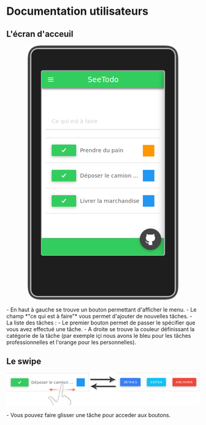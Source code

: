 # Documentation utilisateurs

## L'écran d'acceuil
<p align="center"><img src="acceuil.jpg"/></p>
- En haut à gauche se trouve un bouton permettant d'afficher le menu.
- Le champ *"ce qui est à faire"* vous permet d'ajouter de nouvelles tâches.
- La liste des tâches :
  - Le premier bouton permet de passer le spécifier que vous avez effectué une tâche.
  - A droite se trouve la couleur définissant la catégorie de la tâche (par exemple içi nous avons le bleu pour les tâches professionnelles et l'orange pour les personnelles).

## Le swipe
<p align="center"><img src="swipe.jpg"/></p>
- Vous pouvez faire glisser une tâche pour acceder aux boutons.
